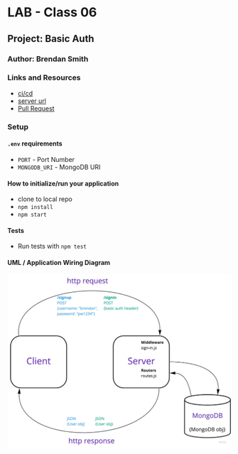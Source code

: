 # LAB - Class 06

## Project: Basic Auth

### Author: Brendan Smith

### Links and Resources

- [ci/cd](https://github.com/brendigler/basic-auth/actions)
- [server url](https://brsmith-basic-auth.herokuapp.com/)
- [Pull Request]()

### Setup

#### `.env` requirements

- `PORT` - Port Number
- `MONGODB_URI` - MongoDB URI

#### How to initialize/run your application

- clone to local repo
- `npm install`
- `npm start`

#### Tests

- Run tests with `npm test`

#### UML / Application Wiring Diagram

![UML](UML.jpg)